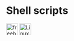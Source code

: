# Shell scripts   

<img width="32" height="32" alt="freebsd-logo-png-transparent" src="https://github.com/user-attachments/assets/5be7b65e-c766-4dca-9144-cb22c6785d03" />
<img width="32" height="32" alt="Linux-Logo(1)" src="https://github.com/user-attachments/assets/09a29455-3e13-41c7-ae51-779b01522e58" />
